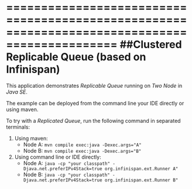 ==============================================================================================
                     ##Clustered Replicable Queue (based on Infinispan)
==============================================================================================

This application demonstrates *Replicable Queue* running on *Two Node* in *Java SE*.

The example can be deployed from the command line your IDE directly or using maven.

To try with a *Replicated Queue*, run the following command in separated terminals:

1. Using maven:
    * Node A: `mvn compile exec:java -Dexec.args="A"`
    * Node B: `mvn compile exec:java -Dexec.args="B"`
2. Using command line or IDE directly:
    * Node A: `java -cp "your classpath" -Djava.net.preferIPv4Stack=true org.infinispan.ext.Runner A"`
    * Node B: `java -cp "your classpath" -Djava.net.preferIPv4Stack=true org.infinispan.ext.Runner B"`
